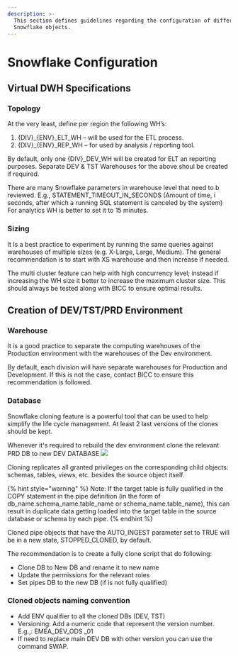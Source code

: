 ```yaml
---
description: >-
  This section defines guidelines regarding the configuration of different
  Snowflake objects.
---
```


# Snowflake Configuration

## Virtual DWH Specifications

### Topology

At the very least, define per region the following WH’s:

1. {DIV}\_{ENV}\_ELT\_WH – will be used for the ETL process.
2. {DIV}\_{ENV}\_REP\_WH – for used by analysis / reporting tool.

By default, only one {DIV}\_DEV\_WH will be created for ELT an reporting purposes. Separate DEV & TST Warehouses for the above shoul be created if required.

There are many Snowflake parameters in warehouse level that need to b reviewed. E.g., STATEMENT\_TIMEOUT\_IN\_SECONDS \(Amount of time, i seconds, after which a running SQL statement is canceled by the system\) For analytics WH is better to set it to 15 minutes.

### Sizing

It Is a best practice to experiment by running the same queries against warehouses of multiple sizes \(e.g. X-Large, Large, Medium\). The general recommendation is to start with XS warehouse and then increase if needed.

The multi cluster feature can help with high concurrency level; instead if increasing the WH size it better to increase the maximum cluster size. This should always be tested along with BICC to ensure optimal results.

## Creation of DEV/TST/PRD Environment

### Warehouse

It is a good practice to separate the computing warehouses of the Production environment with the warehouses of the Dev environment. 

By default, each division will have separate warehouses for Production and Development. If this is not the case, contact BICC to ensure this recommendation is followed.

### Database

Snowflake cloning feature is a powerful tool that can be used to help simplify the life cycle management. At least 2 last versions of the clones should be kept.

Whenever it's required to rebuild the dev environment clone the relevant PRD DB to new DEV DATABASE ![](https://github.com/NJarZe/gdp-gitbook/tree/4be67165d0fb6646303b084d135b48ef7065ae6d/media/image20.png)

Cloning replicates all granted privileges on the corresponding child objects: schemas, tables, views, etc. besides the source object itself.

{% hint style="warning" %}
Note: If the target table is fully qualified in the COPY statement in the pipe definition \(in the form of db\_name.schema\_name.table\_name or schema\_name.table\_name\), this can result in duplicate data getting loaded into the target table in the source database or schema by each pipe.
{% endhint %}

Cloned pipe objects that have the AUTO\_INGEST parameter set to TRUE will be in a new state, STOPPED\_CLONED, by default.

The recommendation is to create a fully clone script that do following:

* Clone DB to New DB and rename it to new name
* Update the permissions for the relevant roles
* Set pipes DB to the new DB \(if is not fully qualified\)

### Cloned objects naming convention

* Add ENV qualifier to all the cloned DBs \(DEV, TST\)
* Versioning: Add a numeric code that represent the version number. E.g.,: EMEA\_DEV\_ODS \_01
* If need to replace main DEV DB with other version you can use the command SWAP.


